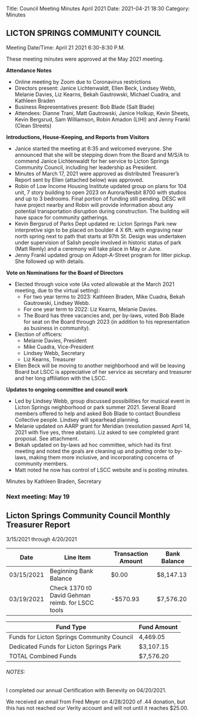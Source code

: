 Title: Council Meeting Minutes April 2021
Date: 2021-04-21 18:30
Category: Minutes


## LICTON SPRINGS COMMUNITY COUNCIL

Meeting Date/Time: April 21 2021 6:30-8:30 P.M.

These meeting minutes were approved at the May 2021 meeting.

**Attendance Notes** 

- Online meeting by Zoom due to Coronavirus restrictions
- Directors present: Janice Lichtenwaldt, Ellen Beck, Lindsey Webb, Melanie Davies, Liz Kearns, Bekah Gautrowski, Michael Cuadra, and Kathleen Braden
- Business Representatives present: Bob Blade (Salt Blade) 
- Attendees: Dianne Trani, Matt Gautrowski, Janice Holkup, Kevin Sheets, Kevin Bergsrud, Sam Williamson, Robin Amadon (LIHI) and Jenny Frankl (Clean Streets)


**Introductions, House-Keeping, and Reports from Visitors**

- Janice started the meeting at 6:35 and welcomed everyone. She announced that she will be stepping down from the Board and M/S/A to commend Janice Lichtenwaldt for her service to Licton Springs Community Council, including her leadership as President. 
- Minutes of March 17, 2021 were approved as distributed  Treasurer’s Report sent by Ellen (attached below) was approved. 
- Robin of Low Income Housing Institute updated group on plans for 104 unit, 7 story building to open 2023 on Aurora/Nesbit 8700 with studios and up to 3 bedrooms. Final portion of funding still pending. DESC will have project nearby and Robin will provide information about any potential transportation disruption during construction. The building will have space for community gatherings.
- Kevin Bergsrud of Parks Dept updated re: Licton Springs Park new interpretive sign to be placed on boulder 4 X 6ft. with engraving near north spring next to path that starts at 97th St.  Design was undertaken under supervision of Salish people involved in historic status of park (Matt Remly) and a ceremony will take place in May or June.
- Jenny Frankl updated group on Adopt-A-Street program for litter pickup. She followed up with details. 


**Vote on Nominations for the Board of Directors**

- Elected through voice vote (As voted allowable at the March 2021 meeting, due to the virtual setting):
  - For two year terms to 2023: Kathleen Braden, Mike Cuadra, Bekah Gautrowski, Lindsey Webb. 
  - For one year term to 2022: Liz Kearns, Melanie Davies.
  - The Board has three vacancies and, per by-laws, voted Bob Blade for seat on the Board through 2023 (in addition to his representation as business in community).
- Election of officers: 
  - Melanie Davies, President
  - Mike Cuadra, Vice-President
  - Lindsey Webb, Secretary
  - Liz Kearns, Treasurer 
- Ellen Beck will be moving to another neighborhood and will be leaving Board but LSCC is appreciative of her service as secretary and treasurer and her long affiliation with the LSCC. 


**Updates to ongoing committee and council work**

- Led by Lindsey Webb, group discussed possibilities for musical event in Licton Springs neighborhood or park summer 2021. Several Board members offered to help and asked Bob Blade to contact Boundless Collective people.  Lindsey will spearhead planning.
- Melanie updated on AARP grant for Meridian (resolution passed April 14, 2021 with five yes, three abstain). Liz asked to see completed grant proposal.  See attachment. 
- Bekah updated on by-laws ad hoc committee, which had its first meeting and noted the goals are cleaning up and putting order to by-laws, making them more inclusive,  and incorporating concerns of community members. 
- Matt noted he now has control of LSCC website and is posting minutes.


Minutes by Kathleen Braden, Secretary

### Next meeting: May 19

## Licton Springs Community Council Monthly Treasurer Report 

3/15/2021 through 4/20/2021

Date | Line Item | Transaction Amount | Bank Balance  
------------ | ------------- | ------------- | -------------
03/15/2021  | Beginning Bank Balance  | $0.00  | $8,147.13
03/19/2021  | Check 1370 t0 David Gehman reimb. for LSCC tools  | -$570.93  | $7,576.20

Fund Type | Fund Amount
------------ | -------------
Funds for Licton Springs Community Council | 4,469.05
Dedicated Funds for Licton Springs Park | $3,107.15
TOTAL Combined Funds | $7,576.20


###### NOTES:  

I completed our annual Certification with Benevity on 04/20/2021.

We received an email from Fred Meyer on 4/28/2020 of .44 donation, but this has not reached our Verity account and will not until it reaches $25.00.
